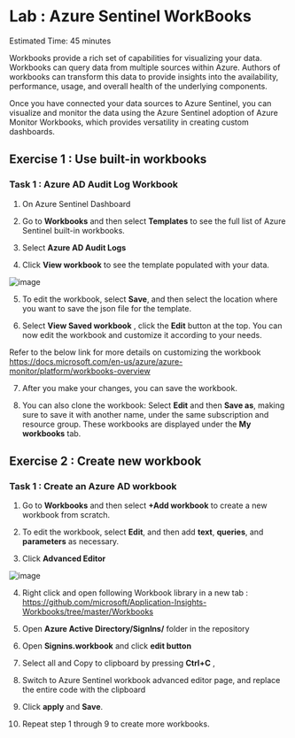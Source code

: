 # Lab : Azure Sentinel WorkBooks 

Estimated Time: 45 minutes

Workbooks provide a rich set of capabilities for visualizing your data. Workbooks can query data from multiple sources within Azure. Authors of workbooks can transform this data to provide insights into the availability, performance, usage, and overall health of the underlying components.

Once you have connected your data sources to Azure Sentinel, you can visualize and monitor the data using the Azure Sentinel adoption of Azure Monitor Workbooks, which provides versatility in creating custom dashboards.


## Exercise 1 : Use built-in workbooks

### Task 1 : Azure AD Audit Log Workbook

1. On Azure Sentinel Dashboard

2. Go to **Workbooks** and then select **Templates** to see the full list of Azure Sentinel built-in workbooks.

3. Select **Azure AD Audit Logs**

4. Click **View workbook** to see the template populated with your data.

![image](https://user-images.githubusercontent.com/33748560/89668323-307b4f80-d8fb-11ea-96bc-455929c3f8f1.png)

5. To edit the workbook, select **Save**, and then select the location where you want to save the json file for the template.

6. Select **View Saved workbook** ,   click the **Edit** button at the top. You can now edit the workbook and customize it according to your needs.

Refer to the below link for more details on customizing the workbook  
https://docs.microsoft.com/en-us/azure/azure-monitor/platform/workbooks-overview

7. After you make your changes, you can save the workbook.

8. You can also clone the workbook: Select **Edit** and then **Save as**, making sure to save it with another name, under the same subscription and resource group. These workbooks are displayed under the **My workbooks** tab.


## Exercise 2 : Create new workbook

### Task 1 : Create an Azure AD workbook

1. Go to **Workbooks** and then select **+Add workbook** to create a new workbook from scratch.

2. To edit the workbook, select **Edit**, and then add **text**, **queries**, and **parameters** as necessary.

3. Click **Advanced Editor**

![image](https://user-images.githubusercontent.com/33748560/89669420-0cb90900-d8fd-11ea-99ed-4bf878d1c069.png)

4. Right click and open following  Workbook library in a new tab   :  https://github.com/microsoft/Application-Insights-Workbooks/tree/master/Workbooks 

5. Open **Azure Active Directory/SignIns/** folder in the repository 

6. Open **Signins.workbook** and click **edit button**

7. Select all and Copy  to clipboard by pressing **Ctrl+C** , 

8. Switch to Azure Sentinel workbook advanced editor page, and replace the entire code with the clipboard

9. Click **apply** and **Save**.

10. Repeat step 1 through 9 to create more workbooks.


